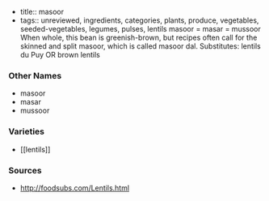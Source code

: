 - title:: masoor
- tags:: unreviewed, ingredients, categories, plants, produce, vegetables, seeded-vegetables, legumes, pulses, lentils
masoor = masar = mussoor When whole, this bean is greenish-brown, but recipes often call for the skinned and split masoor, which is called masoor dal. Substitutes: lentils du Puy OR brown lentils

### Other Names

* masoor
* masar
* mussoor

### Varieties

* [[lentils]]

### Sources
* http://foodsubs.com/Lentils.html
